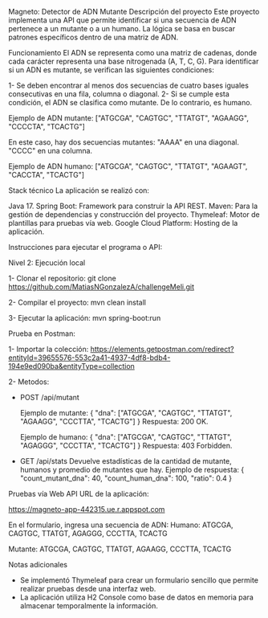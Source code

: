 Magneto: Detector de ADN Mutante
Descripción del proyecto
Este proyecto implementa una API que permite identificar si una secuencia de ADN pertenece a un mutante o a un humano. La lógica se basa en buscar patrones específicos dentro de una matriz de ADN.

Funcionamiento
El ADN se representa como una matriz de cadenas, donde cada carácter representa una base nitrogenada (A, T, C, G). Para identificar si un ADN es mutante, se verifican las siguientes condiciones:

1- Se deben encontrar al menos dos secuencias de cuatro bases iguales consecutivas en una fila, columna o diagonal.
2- Si se cumple esta condición, el ADN se clasifica como mutante. De lo contrario, es humano.

Ejemplo de ADN mutante: ["ATGCGA",  "CAGTGC",  "TTATGT",  "AGAAGG",  "CCCCTA",  "TCACTG"]

En este caso, hay dos secuencias mutantes:
"AAAA" en una diagonal.
"CCCC" en una columna.


Ejemplo de ADN humano: ["ATGCGA",  "CAGTGC",  "TTATGT",  "AGAAGT",  "CACCTA",  "TCACTG"]



Stack técnico
La aplicación se realizó con:

Java 17.
Spring Boot: Framework para construir la API REST.
Maven: Para la gestión de dependencias y construcción del proyecto.
Thymeleaf: Motor de plantillas para pruebas vía web.
Google Cloud Platform: Hosting de la aplicación.


Instrucciones para ejecutar el programa o API:

Nivel 2: Ejecución local

1- Clonar el repositorio:
git clone https://github.com/MatiasNGonzalezA/challengeMeli.git 

2- Compilar el proyecto: mvn clean install

3- Ejecutar la aplicación: mvn spring-boot:run



Prueba en Postman:


1- Importar la colección: https://elements.getpostman.com/redirect?entityId=39655576-553c2a41-4937-4df8-bdb4-194e9ed090ba&entityType=collection

2- Metodos:  

  - POST /api/mutant
    
    Ejemplo de mutante:
    {
        "dna": ["ATGCGA", "CAGTGC", "TTATGT", "AGAAGG", "CCCTTA", "TCACTG"]
    }
    Respuesta: 200 OK.


    Ejemplo de humano:
    {
        "dna": ["ATGCGA", "CAGTGC", "TTATGT", "AGAGGG", "CCCTTA", "TCACTG"]
    }
    Respuesta: 403 Forbidden.



  - GET /api/stats
    Devuelve estadísticas de la cantidad de mutante, humanos y promedio de mutantes que hay.
    Ejemplo de respuesta:
      {
      "count_mutant_dna": 40,
      "count_human_dna": 100,
      "ratio": 0.4
      }



Pruebas vía Web API
URL de la aplicación:

https://magneto-app-442315.ue.r.appspot.com


En el formulario, ingresa una secuencia de ADN:
Humano:
      ATGCGA, CAGTGC, TTATGT, AGAGGG, CCCTTA, TCACTG
      
Mutante:
      ATGCGA, CAGTGC, TTATGT, AGAAGG, CCCTTA, TCACTG



Notas adicionales
- Se implementó Thymeleaf para crear un formulario sencillo que permite realizar pruebas desde una interfaz web.
- La aplicación utiliza H2 Console como base de datos en memoria para almacenar temporalmente la información.



    
